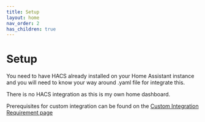 ```yaml
---
title: Setup
layout: home
nav_order: 2
has_children: true
---
```


# Setup

You need to have HACS already installed on your Home Assistant instance and you will need to know your way around .yaml file for integrate this.

There is no HACS integration as this is my own home dashboard. 

Prerequisites for custom integration can be found on the [Custom Integration Requirement page](https://avenger11.github.io/HomeOS-doc/pages/Custom%20integration%20required.html)


